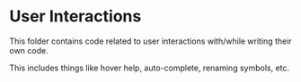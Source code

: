 # User Interactions

This folder contains code related to user interactions with/while writing their own code.

This includes things like hover help, auto-complete, renaming symbols, etc.
